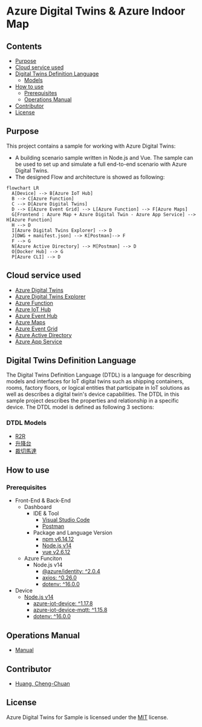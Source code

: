 # Azure Digital Twins & Azure Indoor Map

## Contents
- [Purpose](#purpose)
- [Cloud service used](#cloud-service-used)
- [Digital Twins Definition Language](#digital-twins-definition-language)
  - [Models](#dtdl-models)
- [How to use](#how-to-use)
  - [Prerequisites](#prerequisites)
  - [Operations Manual](#operations-manual)
- [Contributor](#contributor)
- [License](#license)

## Purpose
This project contains a sample for working with Azure Digital Twins:

* A building scenario sample written in Node.js and Vue. The sample can be used to set up and simulate a full end-to-end scenario with Azure Digital Twins.
* The designed Flow and architecture is showed as following:

```mermaid
flowchart LR
  A[Device] --> B[Azure IoT Hub]
  B --> C[Azure Function]
  C --> D[Azure Digital Twins]
  D --> E[Azure Event Grid] --> L[Azure Function] --> F[Azure Maps]
  G[Frontend : Azure Map + Azure Digital Twin - Azure App Service] --> H[Azure Function]
  H --> D
  I[Azure Digital Twins Explorer] --> D
  J[DWG + manifest.json] --> K[Postman]--> F
  F --> G
  N[Azure Active Directory] --> M[Postman] --> D
  O[Docker Hub] --> G
  P[Azure CLI] --> D
```

## Cloud service used
* [Azure Digital Twins](https://docs.microsoft.com/zh-tw/azure/digital-twins/overview)
* [Azure Digital Twins Explorer](https://docs.microsoft.com/en-us/samples/azure-samples/digital-twins-explorer/digital-twins-explorer/)
* [Azure Function](https://docs.microsoft.com/zh-tw/azure/azure-functions/functions-overview)
* [Azure IoT Hub](https://docs.microsoft.com/zh-tw/azure/iot-hub/about-iot-hub)
* [Azure Event Hub](https://docs.microsoft.com/zh-tw/azure/event-hubs/event-hubs-about)
* [Azure Maps](https://docs.microsoft.com/zh-tw/azure/azure-maps/about-azure-maps)
* [Azure Event Grid](https://docs.microsoft.com/en-us/azure/event-grid/)
* [Azure Active Directory](https://docs.microsoft.com/en-us/azure/active-directory/fundamentals/)
* [Azure App Service](https://azure.microsoft.com/en-us/services/app-service/)

## Digital Twins Definition Language
The Digital Twins Definition Language (DTDL) is a language for describing models and interfaces for IoT digital twins such as shipping containers, rooms, factory floors, or logical entities that participate in IoT solutions as well as describes a digital twin's device capabilities. The DTDL in this sample project describes the properties and relationship in a specific device. The DTDL model is defined as following 3 sections:  

### DTDL Models
* [R2R](./DTDL/R2R.json) 
* [升降台](./DTDL/升降台.json) 
* [裁切馬達](./DTDL/裁切馬達.json)

## How to use
### Prerequisites
* Front-End & Back-End
  * Dashboard
    * IDE & Tool
      * [Visual Studio Code](https://code.visualstudio.com/)
      * [Postman](https://www.postman.com/)
    * Package and Language Version
      * [npm v6.14.12](https://www.npmjs.com/get-npm)
      * [Node.js v14](https://nodejs.org/en/download/)
      * [vue v2.6.12](https://vuejs.org/)
  * Azure Funciton
    * Node.js v14
      * [@azure/identity: ^2.0.4](https://www.npmjs.com/package/@azure/identity)
      * [axios: ^0.26.0](https://www.npmjs.com/package/axios)
      * [dotenv: ^16.0.0](https://www.npmjs.com/package/dotenv)
* Device
  * [Node.js v14](https://nodejs.org/en/download/)
     * [azure-iot-device: ^1.17.8](https://www.npmjs.com/package/azure-iot-device)
     * [azure-iot-device-mqtt: ^1.15.8](https://www.npmjs.com/package/azure-iot-device-mqtt)
     * [dotenv: ^16.0.0](https://www.npmjs.com/package/dotenv)

## Operations Manual
* [Manual](./Docs/Manual.md)

## Contributor
* [Huang, Cheng-Chuan](https://github.com/ArcherHuang)

## License
Azure Digital Twins for Sample is licensed under the [MIT](./LICENSE) license.